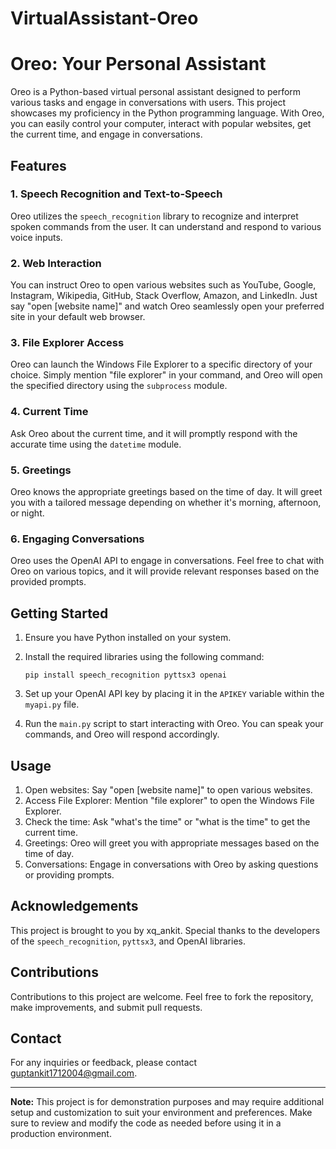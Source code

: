 # VirtualAssistant-Oreo
# Oreo: Your Personal Assistant
Oreo is a Python-based virtual personal assistant designed to perform various tasks and engage in conversations with users. 
This project showcases my proficiency in the Python programming language. With Oreo, you can easily control your computer, 
interact with popular websites, get the current time, and engage in conversations.

## Features

### 1. Speech Recognition and Text-to-Speech
Oreo utilizes the `speech_recognition` library to recognize and interpret spoken commands from the user. It can understand
and respond to various voice inputs.

### 2. Web Interaction
You can instruct Oreo to open various websites such as YouTube, Google, Instagram, Wikipedia, GitHub, Stack Overflow, Amazon,
and LinkedIn. Just say "open [website name]" and watch Oreo seamlessly open your preferred site in your default web browser.

### 3. File Explorer Access
Oreo can launch the Windows File Explorer to a specific directory of your choice. Simply mention "file explorer" in your command,
and Oreo will open the specified directory using the `subprocess` module.

### 4. Current Time
Ask Oreo about the current time, and it will promptly respond with the accurate time using the `datetime` module.

### 5. Greetings
Oreo knows the appropriate greetings based on the time of day. It will greet you with a tailored message depending on whether 
it's morning, afternoon, or night.

### 6. Engaging Conversations
Oreo uses the OpenAI API to engage in conversations. Feel free to chat with Oreo on various topics, and it will provide relevant 
responses based on the provided prompts.

## Getting Started
1. Ensure you have Python installed on your system.
2. Install the required libraries using the following command:

   ```
   pip install speech_recognition pyttsx3 openai
   ```
3. Set up your OpenAI API key by placing it in the `APIKEY` variable within the `myapi.py` file.

4. Run the `main.py` script to start interacting with Oreo. You can speak your commands, and Oreo will respond accordingly.

## Usage

1. Open websites: Say "open [website name]" to open various websites.
2. Access File Explorer: Mention "file explorer" to open the Windows File Explorer.
3. Check the time: Ask "what's the time" or "what is the time" to get the current time.
4. Greetings: Oreo will greet you with appropriate messages based on the time of day.
5. Conversations: Engage in conversations with Oreo by asking questions or providing prompts.

## Acknowledgements

This project is brought to you by xq_ankit. Special thanks to the developers of the `speech_recognition`, `pyttsx3`, and 
OpenAI libraries.

## Contributions

Contributions to this project are welcome. Feel free to fork the repository, make improvements, and submit pull requests.

## Contact

For any inquiries or feedback, please contact guptankit1712004@gmail.com.

---

**Note:** This project is for demonstration purposes and may require additional setup and customization to suit your environment 
and preferences. Make sure to review and modify the code as needed before using it in a production environment.
